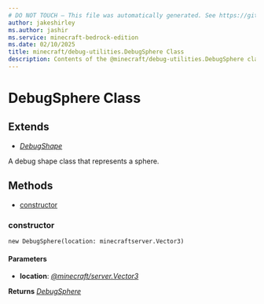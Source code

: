 ```yaml
---
# DO NOT TOUCH — This file was automatically generated. See https://github.com/mojang/minecraftapidocsgenerator to modify descriptions, examples, etc.
author: jakeshirley
ms.author: jashir
ms.service: minecraft-bedrock-edition
ms.date: 02/10/2025
title: minecraft/debug-utilities.DebugSphere Class
description: Contents of the @minecraft/debug-utilities.DebugSphere class.
---
```

# DebugSphere Class

## Extends
- [*DebugShape*](DebugShape.md)

A debug shape class that represents a sphere.

## Methods
- [constructor](#constructor)

### **constructor**
`
new DebugSphere(location: minecraftserver.Vector3)
`

#### **Parameters**
- **location**: [*@minecraft/server.Vector3*](../../../scriptapi/minecraft/server/Vector3.md)

**Returns** [*DebugSphere*](DebugSphere.md)
